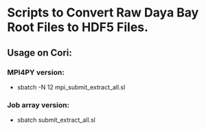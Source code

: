 # Scripts to Convert Raw Daya Bay Root Files to HDF5 Files.

## Usage on Cori:

### MPI4PY version:
* sbatch -N 12 mpi_submit_extract_all.sl 

### Job array version:
* sbatch submit_extract_all.sl
